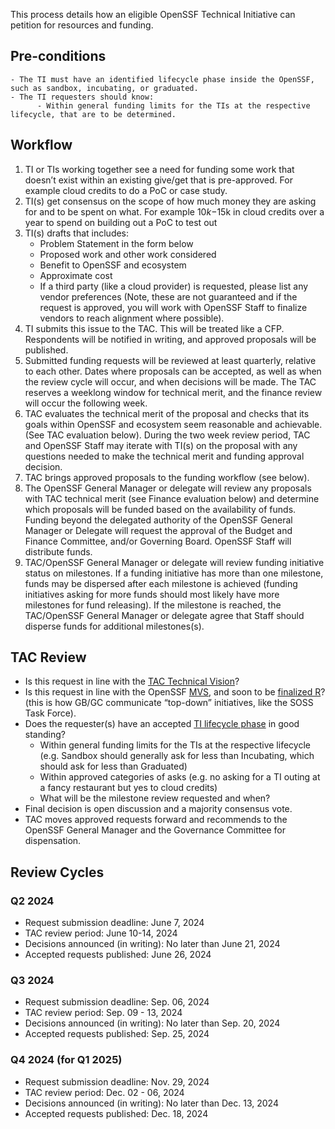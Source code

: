 This process details how an eligible OpenSSF Technical Initiative can petition for resources and funding.

## Pre-conditions ##
    - The TI must have an identified lifecycle phase inside the OpenSSF, such as sandbox, incubating, or graduated. 
    - The TI requesters should know: 
          - Within general funding limits for the TIs at the respective lifecycle, that are to be determined. 

## Workflow ##  
  1. TI or TIs working together see a need for funding some work that doesn’t exist within an existing give/get that is pre-approved. For example cloud credits to do a PoC or case study.
  2. TI(s) get consensus on the scope of how much money they are asking for and to be spent on what. For example $10k-$15k in cloud credits over a year to spend on building out a PoC to test out <some set of things>
  3. TI(s) drafts that includes:
     - Problem Statement in the form below
     - Proposed work and other work considered
     - Benefit to OpenSSF and ecosystem
     - Approximate cost
     - If a third party (like a cloud provider) is requested, please list any vendor preferences (Note, these are not guaranteed and if the request is approved, you will work with OpenSSF Staff to finalize vendors to reach alignment where possible).
  4. TI submits this issue to the TAC. This will be treated like a CFP. Respondents will be notified in writing, and approved proposals will be published.
  5.  Submitted funding requests will be reviewed at least quarterly, relative to each other. Dates where proposals can be accepted, as well as when the review cycle will occur, and when decisions will be made. The TAC reserves a weeklong window for technical merit, and the finance review will occur the following week.
  6.  TAC evaluates the technical merit of the proposal and checks that its goals within OpenSSF and ecosystem seem reasonable and achievable. (See TAC evaluation below). During the two week review period, TAC and OpenSSF Staff may iterate with TI(s) on the proposal with any questions needed to make the technical merit and funding approval decision.
  7. TAC brings approved proposals to the funding workflow (see below).
  8. The OpenSSF General Manager or delegate will review any proposals with TAC technical merit (see Finance evaluation below) and determine which proposals will be funded based on the availability of funds. Funding beyond the delegated authority of the OpenSSF General Manager or Delegate will request the approval of the Budget and Finance Committee, and/or Governing Board. OpenSSF Staff will distribute funds. 
  9. TAC/OpenSSF General Manager or delegate will review funding initiative status on milestones. If a funding initiative has more than one milestone, funds may be dispersed after each milestone is achieved (funding initiatives asking for more funds should most likely have more milestones for fund releasing). If the milestone is reached, the TAC/OpenSSF General Manager or delegate agree that Staff should disperse funds for additional milestones(s).

## TAC Review ##
  - Is this request in line with the [TAC Technical Vision](https://github.com/ossf/tac/blob/main/technical-vision.md)?
  - Is this request in line with the OpenSSF [MVS](https://openssf.org/about/), and soon to be [finalized R](https://docs.google.com/document/d/1UoQudHQuaXNzakhOYbAS3IceI9TkSSR6N0bgm1fTTK0/edit#heading=h.493lq0mo4y4f)? (this is how GB/GC communicate “top-down” initiatives, like the SOSS Task Force).
  - Does the requester(s) have an accepted [TI lifecycle phase](https://github.com/ossf/tac/tree/main/process) in good standing?
      - Within general funding limits for the TIs at the respective lifecycle (e.g. Sandbox should generally ask for less than Incubating, which should ask for less than Graduated)
      - Within approved categories of asks (e.g. no asking for a TI outing at a fancy restaurant but yes to cloud credits)
      - What will be the milestone review requested and when?
   - Final decision is open discussion and a majority consensus vote.
   - TAC moves approved requests forward and recommends to the OpenSSF General Manager and the Governance Committee for dispensation.

## Review Cycles

### Q2 2024
   - Request submission deadline: June 7, 2024
   - TAC review period: June 10-14, 2024
   - Decisions announced (in writing): No later than June 21, 2024
   - Accepted requests published: June 26, 2024

### Q3 2024
   - Request submission deadline: Sep. 06, 2024
   - TAC review period: Sep. 09 - 13, 2024
   - Decisions announced (in writing): No later than Sep. 20, 2024
   - Accepted requests published: Sep. 25, 2024


### Q4 2024 (for Q1 2025)
   - Request submission deadline: Nov. 29, 2024
   - TAC review period: Dec. 02 - 06, 2024
   - Decisions announced (in writing): No later than Dec. 13, 2024
   - Accepted requests published: Dec. 18, 2024
